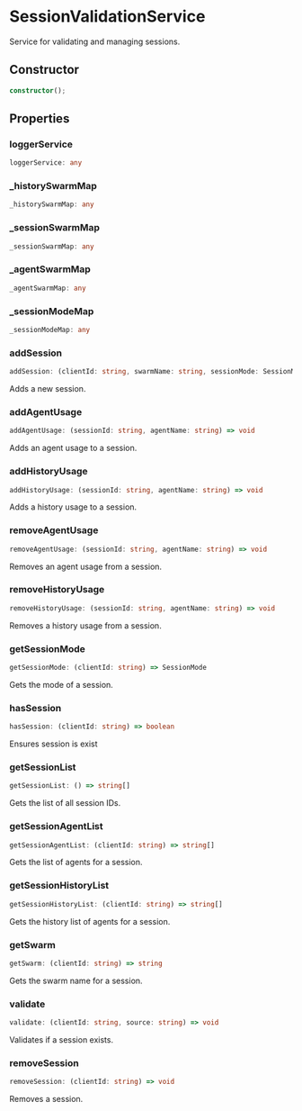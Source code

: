 # SessionValidationService

Service for validating and managing sessions.

## Constructor

```ts
constructor();
```

## Properties

### loggerService

```ts
loggerService: any
```

### _historySwarmMap

```ts
_historySwarmMap: any
```

### _sessionSwarmMap

```ts
_sessionSwarmMap: any
```

### _agentSwarmMap

```ts
_agentSwarmMap: any
```

### _sessionModeMap

```ts
_sessionModeMap: any
```

### addSession

```ts
addSession: (clientId: string, swarmName: string, sessionMode: SessionMode) => void
```

Adds a new session.

### addAgentUsage

```ts
addAgentUsage: (sessionId: string, agentName: string) => void
```

Adds an agent usage to a session.

### addHistoryUsage

```ts
addHistoryUsage: (sessionId: string, agentName: string) => void
```

Adds a history usage to a session.

### removeAgentUsage

```ts
removeAgentUsage: (sessionId: string, agentName: string) => void
```

Removes an agent usage from a session.

### removeHistoryUsage

```ts
removeHistoryUsage: (sessionId: string, agentName: string) => void
```

Removes a history usage from a session.

### getSessionMode

```ts
getSessionMode: (clientId: string) => SessionMode
```

Gets the mode of a session.

### hasSession

```ts
hasSession: (clientId: string) => boolean
```

Ensures session is exist

### getSessionList

```ts
getSessionList: () => string[]
```

Gets the list of all session IDs.

### getSessionAgentList

```ts
getSessionAgentList: (clientId: string) => string[]
```

Gets the list of agents for a session.

### getSessionHistoryList

```ts
getSessionHistoryList: (clientId: string) => string[]
```

Gets the history list of agents for a session.

### getSwarm

```ts
getSwarm: (clientId: string) => string
```

Gets the swarm name for a session.

### validate

```ts
validate: (clientId: string, source: string) => void
```

Validates if a session exists.

### removeSession

```ts
removeSession: (clientId: string) => void
```

Removes a session.

